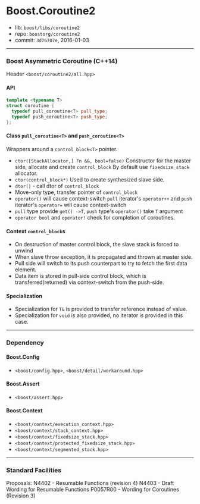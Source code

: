 # Boost.Coroutine2

* lib: `boost/libs/coroutine2`
* repo: `boostorg/coroutine2`
* commit: `3d76707e`, 2016-01-03

------
### Boost Asymmetric Coroutine (C++14)

Header `<boost/coroutine2/all.hpp>`

#### API

```c++
template <typename T>
struct coroutine {
  typedef pull_coroutine<T> pull_type;
  typedef push_coroutine<T> push_type;
};
```

#### Class `pull_coroutine<T>` and `push_coroutine<T>`

Wrappers around a `control_block<T>` pointer.

* `ctor([StackAllocator,] Fn &&, bool=false)`
  Constructor for the master side, allocate and create `control_block`
  By default use `fixedsize_stack` allocator.
* `ctor(control_block*)`
  Used to create synthesized slave side.
* `dtor()` - call dtor of `control_block`
* Move-only type, transfer pointer of `control_block`
* `operator()` will cause context-switch
  `pull` iterator's `operator++` and `push` iterator's `operator=` will cause context-switch
* `pull` type provide `get() ->T`, `push` type's `operator()` take `T` argument
* `operator bool` and `operator!` check for completion of coroutines.

#### Context `control_block`s

* On destruction of master control block, the slave stack is forced to unwind
* When slave throw exception, it is propagated and thrown at master side.
* Pull side will switch to its push counterpart to try to fetch the first data element.
* Data item is stored in pull-side control block, which is transferred(returned) via
  context-switch from the push-side.

#### Specialization

* Specialization for `T&` is provided to transfer reference instead of value.
* Specialization for `void` is also provided, no iterator is provided in this case.

------
### Dependency

#### Boost.Config

* `<boost/config.hpp>`, `<boost/detail/workaround.hpp>`

#### Boost.Assert

* `<boost/assert.hpp>`

#### Boost.Context

* `<boost/context/execution_context.hpp>`
* `<boost/context/stack_context.hpp>`
* `<boost/context/fixedsize_stack.hpp>`
* `<boost/context/protected_fixedsize_stack.hpp>`
* `<boost/context/segmented_stack.hpp>`

------
### Standard Facilities

Proposals:
  N4402 - Resumable Functions (revision 4)
  N4403 - Draft Wording for Resumable Functions
  P0057R00 - Wording for Coroutines (Revision 3)
